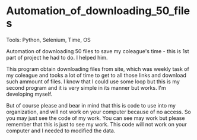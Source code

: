 # Automation_of_downloading_50_files
Tools: Python, Selenium, Time, OS 

Automation of downloading 50 files to save my coleague's time - this is 1st part of project he had to do. I helped him. 

This program obtain downloading files from site, which was weekly task of my coleague and tooks a lot of time to get to all those links and download such ammount of files. I know that I could use some loop but this is my second program and it is very simple in its manner but works. I'm developing myself.

But of course please and bear in mind that this is code to use into my organization, and will not work on your computer because of no access. So you may just see the code of my work. You can see may work but please remember that this is just to see my work. This code will not work on your computer and I needed to modified the data.
